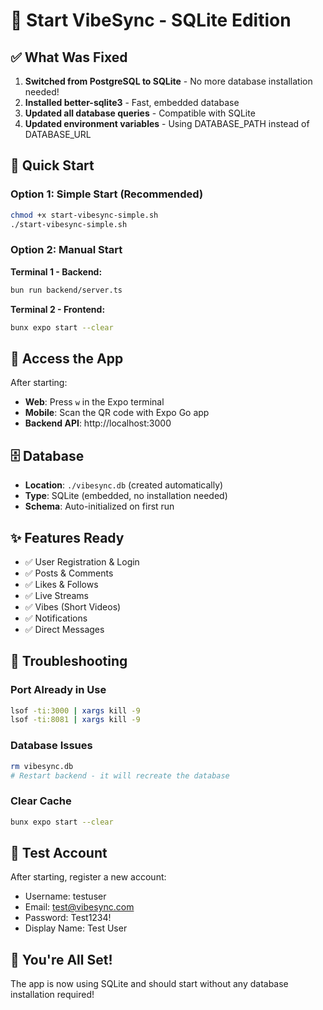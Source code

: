 # 🚀 Start VibeSync - SQLite Edition

## ✅ What Was Fixed

1. **Switched from PostgreSQL to SQLite** - No more database installation needed!
2. **Installed better-sqlite3** - Fast, embedded database
3. **Updated all database queries** - Compatible with SQLite
4. **Updated environment variables** - Using DATABASE_PATH instead of DATABASE_URL

## 🎯 Quick Start

### Option 1: Simple Start (Recommended)
```bash
chmod +x start-vibesync-simple.sh
./start-vibesync-simple.sh
```

### Option 2: Manual Start

**Terminal 1 - Backend:**
```bash
bun run backend/server.ts
```

**Terminal 2 - Frontend:**
```bash
bunx expo start --clear
```

## 📱 Access the App

After starting:
- **Web**: Press `w` in the Expo terminal
- **Mobile**: Scan the QR code with Expo Go app
- **Backend API**: http://localhost:3000

## 🗄️ Database

- **Location**: `./vibesync.db` (created automatically)
- **Type**: SQLite (embedded, no installation needed)
- **Schema**: Auto-initialized on first run

## ✨ Features Ready

- ✅ User Registration & Login
- ✅ Posts & Comments
- ✅ Likes & Follows
- ✅ Live Streams
- ✅ Vibes (Short Videos)
- ✅ Notifications
- ✅ Direct Messages

## 🔧 Troubleshooting

### Port Already in Use
```bash
lsof -ti:3000 | xargs kill -9
lsof -ti:8081 | xargs kill -9
```

### Database Issues
```bash
rm vibesync.db
# Restart backend - it will recreate the database
```

### Clear Cache
```bash
bunx expo start --clear
```

## 📝 Test Account

After starting, register a new account:
- Username: testuser
- Email: test@vibesync.com
- Password: Test1234!
- Display Name: Test User

## 🎉 You're All Set!

The app is now using SQLite and should start without any database installation required!
